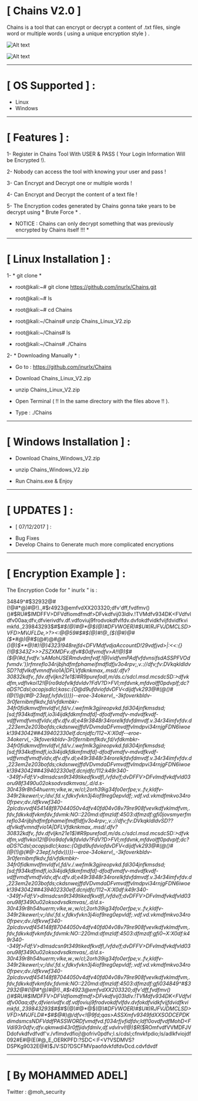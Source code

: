 
# [ Chains V2.0 ] 

Chains is a tool that can encrypt or decrypt a content of .txt files, single word or multiple words ( using a unique encryption style ) . 

![Alt text](https://image.ibb.co/iaQa5G/111.png "Chains ScreenShoot")

![Alt text](https://image.ibb.co/dSbweb/3.png "Chains ScreenShoot")


***********************************************************

# [ OS Supported ] :

- Linux
- Windows 

***********************************************************

# [ Features ] : 

1- Register in Chains Tool With USER & PASS ( Your Login Information Will be Encrypted !).

2- Nobody can access the tool with knowing your user and pass !

3- Can Encrypt and Decrypt one or multiple words !

4- Can Encrypt and Decrypt the content of a text file !

5- The Encryption codes generated by Chains gonna take years to be decrypt using * Brute Force * .

* NOTICE : Chains can only decrypt something that was previously encrypted by Chains itself !!! * 

***********************************************************

# [ Linux Installation ] : 

1- * git clone * 

- root@kali:~# git clone https://github.com/inurlx/Chains.git

- root@kali:~# ls 

- root@kali:~# cd Chains 

- root@kali:~/Chains# unzip Chains_Linux_V2.zip 

- root@kali:~/Chains# ls

- root@kali:~/Chains# ./Chains

2- * Downloading Manually * : 

- Go to : https://github.com/inurlx/Chains 

- Download Chains_Linux_V2.zip

- unzip Chains_Linux_V2.zip

- Open Terminal ( !! In the same directory with the files above !! ).

- Type : ./Chains

***********************************************************

# [ Windows Installation ] : 

- Download Chains_Windows_V2.zip 

- unzip Chains_Windows_V2.zip

- Run Chains.exe & Enjoy 

***********************************************************

# [ UPDATES ] :

- [ 07/12/2017 ] : 
* Bug Fixes 
* Develop Chains to Generate much more complicated encryptions 

***********************************************************

# [ Encryption Example ] : 

The Encryption Code for " inurlx " is : 

34849^#$32932@#(!@#*@)#@!).,#$r4923@emfvdXX203320;dfv'dff,fvdfmv()()#$RU#$IMDFFV>DFVdfiomdfmdf>DFvkdfvij03ldlv.!TVMdfv934DK<FVdfvldfv00aa;dfv,dfvierivdfv.df.vdfoviuj9frodvokdfvlfdv.dvfokdfvidkfvijfdvidfkvimkfd.,239843293$#$*#$(@)#@*@$(@)#*DFV<D>WOER)#$U#)RJFVJDMCLSD>VFD>MVJFLDe,>?><:@@59#$*#$(@)#!@_($(@#)@#($*#@)@#$*(@#)@#*@#()@)$**@)#)!@)4323!948rejfd<DFVMdfvdjaAccountD<VFDfv920jdfvEmaildv>!29vdfjvd>|:<<:{}{!@$343Z>>>ZSZXMDFv.dfv#$0dfvmdfv>A!!@)$#($@(#d,fvdfv.'sAMohUSERmdvdmfvdf.!@)vidfvmPAdfvfdvnsifsdASSPFVOdfvmdv.'))rfmreflo34rijbjhdfmfphameifmdfldfjv3o4rpv;,v.://dfv;fv:DVkqkldldvSD??dfvlkdfvmndfvio1A|DFLVfdknkmax,.msd/.dfv?30832kdfv,.fdv.dfvljkn21e1$)#R9purefodl,m/ds.c/sdcl.msd.mcsdcSD:>dfvkdfm,vdflvkoi12!@(ro9dofvlkfdvldv?FdV?D>FVl;mfdvnk,mfdvolff0pdvplf;dc?aDS?Cdsl;acopjsdlcl;kasc:{O@d9ufdviofdvDFV<dijdfvk293@#(@()#(@(!)@(#@-23epf,lvfdv)))})--eroe-34okervl,,-3kfoverkbldv-3r0fernibmflkdv,fd/vfdkmbkr-34fr0fidkmvdfmvldfvl,fd/v./.wefmlk3gjireopvkd.fdi304jnfkmsdsd;[sd;f934kdfmdfl,io3i4ijdkfdkmfmdfd]-dfodfvmdfv-mdvdfkvdf-vdffvmdfvmdfvldv,dfv.dfv.dl;e49r3848r34rorelkfdvfdmvdf.v.34r34imfvfdv.d,223em2e203bofds;ckdsnwejffdVDvmdaDFvmvdffvlmdpvi34rnjgFDN6iwoek!3943042##439402330elf.dcnjdfc/112~X:X0df--eroe-34okervl,,-3kfoverkbldv-3r0fernibmflkdv,fd/vfdkmbkr-34fr0fidkmvdfmvldfvl,fd/v./.wefmlk3gjireopvkd.fdi304jnfkmsdsd;[sd;f934kdfmdfl,io3i4ijdkfdkmfmdfd]-dfodfvmdfv-mdvdfkvdf-vdffvmdfvmdfvldv,dfv.dfv.dl;e49r3848r34rorelkfdvfdmvdf.v.34r34imfvfdv.d,223em2e203bofds;ckdsnwejffdVDvmdaDFvmvdffvlmdpvi34rnjgFDN6iwoek!3943042##439402330elf.dcnjdfc/112:k49r340--349f>Fdf:V>dlmsdcsn9t349tikedfkvdfl,/vfdv/f;dvDFFV>DFvlmdfvkdfvld03oru98f3490u02oksodvsdkmvas/,.d/d.s-30r439r8h54huerm;vlke,w.;w/cl;2orh39ig34fo0erfpe;v..fv,kldfv-349r2ikewerl;v;/dv/.fd.v,fdkvfvkn3j4iof9reg0epvldf;.vdf.vd.vkmdfmkvo34ro0frpev;dv./dfkvwf340-2plcdsvvdf454148f87044050v4dfv40fd04v08v79re908fvevlkdfvklmdfvm,.fdv,fdkvkdfvkmfdv,fdvmk:NO::220md:dfmzldf:4503:dfmzdf:gfi0jovsmyerfmreflo34rijbjhdfmfphameifmdfldfjv3o4rpv;,v.://dfv;fv:DVkqkldldvSD??dfvlkdfvmndfvio1A|DFLVfdknkmax,.msd/.dfv?30832kdfv,.fdv.dfvljkn21e1$)#R9purefodl,m/ds.c/sdcl.msd.mcsdcSD:>dfvkdfm,vdflvkoi12!@(ro9dofvlkfdvldv?FdV?D>FVl;mfdvnk,mfdvolff0pdvplf;dc?aDS?Cdsl;acopjsdlcl;kasc:{O@d9ufdviofdvDFV<dijdfvk293@#(@()#(@(!)@(#@-23epf,lvfdv)))})--eroe-34okervl,,-3kfoverkbldv-3r0fernibmflkdv,fd/vfdkmbkr-34fr0fidkmvdfmvldfvl,fd/v./.wefmlk3gjireopvkd.fdi304jnfkmsdsd;[sd;f934kdfmdfl,io3i4ijdkfdkmfmdfd]-dfodfvmdfv-mdvdfkvdf-vdffvmdfvmdfvldv,dfv.dfv.dl;e49r3848r34rorelkfdvfdmvdf.v.34r34imfvfdv.d,223em2e203bofds;ckdsnwejffdVDvmdaDFvmvdffvlmdpvi34rnjgFDN6iwoek!3943042##439402330elf.dcnjdfc/112~X:X0df:k49r340--349f>Fdf:V>dlmsdcsn9t349tikedfkvdfl,/vfdv/f;dvDFFV>DFvlmdfvkdfvld03oru98f3490u02oksodvsdkmvas/,.d/d.s-30r439r8h54huerm;vlke,w.;w/cl;2orh39ig34fo0erfpe;v..fv,kldfv-349r2ikewerl;v;/dv/.fd.v,fdkvfvkn3j4iof9reg0epvldf;.vdf.vd.vkmdfmkvo34ro0frpev;dv./dfkvwf340-2plcdsvvdf454148f87044050v4dfv40fd04v08v79re908fvevlkdfvklmdfvm,.fdv,fdkvkdfvkmfdv,fdvmk:NO::220md:dfmzldf:4503:dfmzdf:gfi0~X:X0df:k49r340--349f>Fdf:V>dlmsdcsn9t349tikedfkvdfl,/vfdv/f;dvDFFV>DFvlmdfvkdfvld03oru98f3490u02oksodvsdkmvas/,.d/d.s-30r439r8h54huerm;vlke,w.;w/cl;2orh39ig34fo0erfpe;v..fv,kldfv-349r2ikewerl;v;/dv/.fd.v,fdkvfvkn3j4iof9reg0epvldf;.vdf.vd.vkmdfmkvo34ro0frpev;dv./dfkvwf340-2plcdsvvdf454148f87044050v4dfv40fd04v08v79re908fvevlkdfvklmdfvm,.fdv,fdkvkdfvkmfdv,fdvmk:NO::220md:dfmzldf:4503:dfmzdf:gfi034849^#$32932@#(!@#*@)#@!).,#$r4923@emfvdXX203320;dfv'dff,fvdfmv()()#$RU#$IMDFFV>DFVdfiomdfmdf>DFvkdfvij03ldlv.!TVMdfv934DK<FVdfvldfv00aa;dfv,dfvierivdfv.df.vdfoviuj9frodvokdfvlfdv.dvfokdfvidkfvijfdvidfkvimkfd.,239843293$#$*#$(@)#@*@$(@)#*DFV<D>WOER)#$U#)RJFVJDMCLSD>VFD>MVJFLD#*$#$@#)@/dfv<!@9fd;qas>ASSXmfv9349fdXXSODCEPDKdimdsmcsNDFVddfPASSWORDfvmdfvd.f034rfjvfidfdv;ldf!0ovdfvdfMohD<FVdi93r0dfv;dfv.qkmwdi43r0ffjidvfdmlv,df.vdvlrvl!@)$R*($ROmfvdfVVMDFJVDdofvkdfvdfvdf'v./vflmdvdfioj!@ofriv0pdfv;l.s/cdsl;cfnvkfpdio;ls/adlkfviojdf092#E#@(E(#@_E_OERKPFD:?SDC<:F<V?VSDMVS?DSPKg9032E@#)$JV:SD?DSCFMVpaofdvkfdfdvDcd.cdvfdvdf

***********************************************************

 
# [ By MOHAMMED ADEL]  

Twitter : @moh_security

